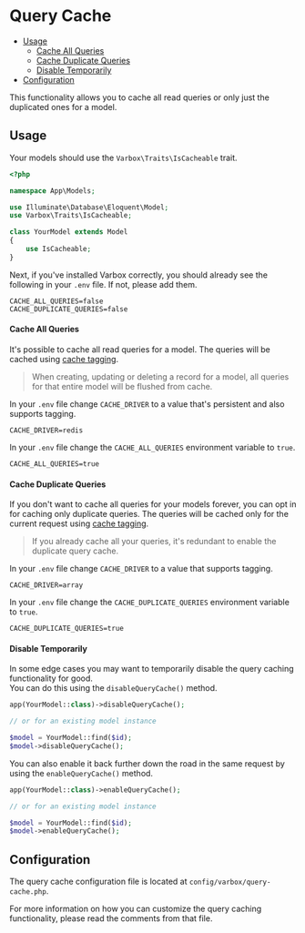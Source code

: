 <h1>Query Cache</h1>

- [Usage](#usage)
    - [Cache All Queries](#cache-all-queries)
    - [Cache Duplicate Queries](#cache-duplicate-queries)
    - [Disable Temporarily](#disable-temporarily)
- [Configuration](#cofiguration)

<p id="first-p">
This functionality allows you to cache all read queries or only just the duplicated ones for a model.
</p>    
   
<a name="usage"></a>
## Usage

Your models should use the `Varbox\Traits\IsCacheable` trait.   

```php
<?php

namespace App\Models;

use Illuminate\Database\Eloquent\Model;
use Varbox\Traits\IsCacheable;

class YourModel extends Model
{
    use IsCacheable;
}
```

Next, if you've installed Varbox correctly, you should already see the following in your `.env` file. 
If not, please add them.

```
CACHE_ALL_QUERIES=false
CACHE_DUPLICATE_QUERIES=false
```

<a name="cache-all-queries"></a>
#### Cache All Queries

It's possible to cache all read queries for a model. The queries will be cached using <a href="https://laravel.com/docs/7.x/cache#cache-tags" target="_blank">cache tagging</a>.

> When creating, updating or deleting a record for a model, all queries for that entire model will be flushed from cache.

In your `.env` file change `CACHE_DRIVER` to a value that's persistent and also supports tagging.   

```
CACHE_DRIVER=redis
``` 

In your `.env` file change the `CACHE_ALL_QUERIES` environment variable to `true`.

```
CACHE_ALL_QUERIES=true
```

<a name="cache-duplicate-queries"></a>
#### Cache Duplicate Queries

If you don't want to cache all queries for your models forever, you can opt in for caching only duplicate queries. The queries will be cached only for the current request using <a href="https://laravel.com/docs/7.x/cache#cache-tags" target="_blank">cache tagging</a>.

> If you already cache all your queries, it's redundant to enable the duplicate query cache.

In your `.env` file change `CACHE_DRIVER` to a value that supports tagging.   

```
CACHE_DRIVER=array
```

In your `.env` file change the `CACHE_DUPLICATE_QUERIES` environment variable to `true`.

```
CACHE_DUPLICATE_QUERIES=true
```

<a name="disable-temporarily"></a>
#### Disable Temporarily

In some edge cases you may want to temporarily disable the query caching functionality for good.   
You can do this using the `disableQueryCache()` method.

```php
app(YourModel::class)->disableQueryCache();

// or for an existing model instance

$model = YourModel::find($id);
$model->disableQueryCache();
```

You can also enable it back further down the road in the same request by using the `enableQueryCache()` method.

```php
app(YourModel::class)->enableQueryCache();

// or for an existing model instance

$model = YourModel::find($id);
$model->enableQueryCache();
```

<a name="configuration"></a>
## Configuration

The query cache configuration file is located at `config/varbox/query-cache.php`.

For more information on how you can customize the query caching functionality, please read the comments from that file.
